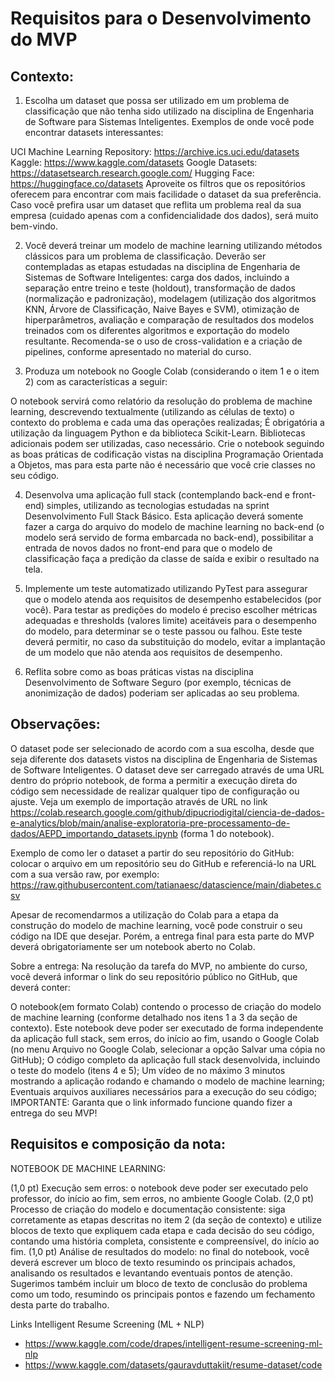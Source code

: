 # Requisitos para o Desenvolvimento do MVP

## Contexto:
1. Escolha um dataset que possa ser utilizado em um problema de classificação que não tenha sido utilizado na disciplina de Engenharia de Software para Sistemas Inteligentes. Exemplos de onde você pode encontrar datasets interessantes:

UCI Machine Learning Repository: https://archive.ics.uci.edu/datasets
Kaggle: https://www.kaggle.com/datasets
Google Datasets: https://datasetsearch.research.google.com/
Hugging Face: https://huggingface.co/datasets
Aproveite os filtros que os repositórios oferecem para encontrar com mais facilidade o dataset da sua preferência. Caso você prefira usar um dataset que reflita um problema real da sua empresa (cuidado apenas com a confidencialidade dos dados), será muito bem-vindo.



2. Você deverá treinar um modelo de machine learning utilizando métodos clássicos para um problema de classificação. Deverão ser contempladas as etapas estudadas na disciplina de Engenharia de Sistemas de Software Inteligentes: carga dos dados, incluindo a separação entre treino e teste (holdout), transformação de dados (normalização e padronização), modelagem (utilização dos algoritmos KNN, Árvore de Classificação, Naive Bayes e SVM), otimização de hiperparâmetros, avaliação e comparação de resultados dos modelos treinados com os diferentes algoritmos e exportação do modelo resultante. Recomenda-se o uso de cross-validation e a criação de pipelines, conforme apresentado no material do curso.



3. Produza um notebook no Google Colab (considerando o item 1 e o item 2) com as características a seguir:

O notebook servirá como relatório da resolução do problema de machine learning, descrevendo textualmente (utilizando as células de texto) o contexto do problema e cada uma das operações realizadas;
É obrigatória a utilização da linguagem Python e da biblioteca Scikit-Learn. Bibliotecas adicionais podem ser utilizadas, caso necessário.
Crie o notebook seguindo as boas práticas de codificação vistas na disciplina Programação Orientada a Objetos, mas para esta parte não é necessário que você crie classes no seu código.


4. Desenvolva uma aplicação full stack (contemplando back-end e front-end) simples, utilizando as tecnologias estudadas na sprint Desenvolvimento Full Stack Básico. Esta aplicação deverá somente fazer a carga do arquivo do modelo de machine learning no back-end (o modelo será servido de forma embarcada no back-end), possibilitar a entrada de novos dados no front-end para que o modelo de classificação faça a predição da classe de saída e exibir o resultado na tela.



5. Implemente um teste automatizado utilizando PyTest para assegurar que o modelo atenda aos requisitos de desempenho estabelecidos (por você). Para testar as predições do modelo é preciso escolher métricas adequadas e thresholds (valores limite) aceitáveis para o desempenho do modelo, para determinar se o teste passou ou falhou. Este teste deverá permitir, no caso da substituição do modelo, evitar a implantação de um modelo que não atenda aos requisitos de desempenho.



6. Reflita sobre como as boas práticas vistas na disciplina Desenvolvimento de Software Seguro (por exemplo, técnicas de anonimização de dados) poderiam ser aplicadas ao seu problema.



## Observações:
O dataset pode ser selecionado de acordo com a sua escolha, desde que seja diferente dos datasets vistos na disciplina de Engenharia de Sistemas de Software Inteligentes. O dataset deve ser carregado através de uma URL dentro do próprio notebook, de forma a permitir a execução direta do código sem necessidade de realizar qualquer tipo de configuração ou ajuste. Veja um exemplo de importação através de URL no link https://colab.research.google.com/github/dipucriodigital/ciencia-de-dados-e-analytics/blob/main/analise-exploratoria-pre-processamento-de-dados/AEPD_importando_datasets.ipynb (forma 1 do notebook).


Exemplo de como ler o dataset a partir do seu repositório do GitHub: colocar o arquivo em um repositório seu do GitHub e referenciá-lo na URL com a sua versão raw, por exemplo: https://raw.githubusercontent.com/tatianaesc/datascience/main/diabetes.csv


Apesar de recomendarmos a utilização do Colab para a etapa da construção do modelo de machine learning, você pode construir o seu código na IDE que desejar. Porém, a entrega final para esta parte do MVP deverá obrigatoriamente ser um notebook aberto no Colab.

Sobre a entrega:
Na resolução da tarefa do MVP, no ambiente do curso, você deverá informar o link do seu repositório público no GitHub, que deverá conter:

O notebook(em formato Colab) contendo o processo de criação do modelo de machine learning (conforme detalhado nos itens 1 a 3 da seção de contexto). Este notebook deve poder ser executado de forma independente da aplicação full stack, sem erros, do início ao fim, usando o Google Colab (no menu Arquivo no Google Colab, selecionar a opção Salvar uma cópia no GitHub);
O código completo da aplicação full stack desenvolvida, incluindo o teste do modelo (itens 4 e 5);
Um vídeo de no máximo 3 minutos mostrando a aplicação rodando e chamando o modelo de machine learning;
Eventuais arquivos auxiliares necessários para a execução do seu código;
IMPORTANTE: Garanta que o link informado funcione quando fizer a entrega do seu MVP!

## Requisitos e composição da nota:
NOTEBOOK DE MACHINE LEARNING:

(1,0 pt) Execução sem erros: o notebook deve poder ser executado pelo professor, do início ao fim, sem erros, no ambiente Google Colab.
(2,0 pt) Processo de criação do modelo e documentação consistente: siga corretamente as etapas descritas no item 2 (da seção de contexto) e utilize blocos de texto que expliquem cada etapa e cada decisão do seu código, contando uma história completa, consistente e compreensível, do início ao fim.
(1,0 pt) Análise de resultados do modelo: no final do notebook, você deverá escrever um bloco de texto resumindo os principais achados, analisando os resultados e levantando eventuais pontos de atenção. Sugerimos também incluir um bloco de texto de conclusão do problema como um todo, resumindo os principais pontos e fazendo um fechamento desta parte do trabalho.


Links Intelligent Resume Screening (ML + NLP)
- https://www.kaggle.com/code/drapes/intelligent-resume-screening-ml-nlp
- https://www.kaggle.com/datasets/gauravduttakiit/resume-dataset/code
